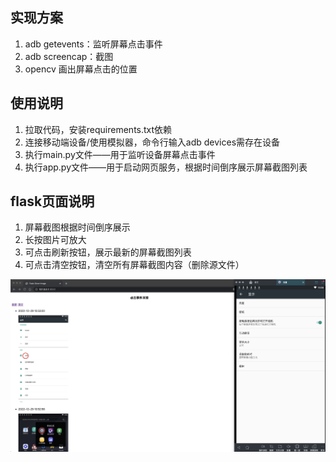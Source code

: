 ## 实现方案
1. adb getevents：监听屏幕点击事件
2. adb screencap：截图
3. opencv 画出屏幕点击的位置

## 使用说明
1. 拉取代码，安装requirements.txt依赖
2. 连接移动端设备/使用模拟器，命令行输入adb devices需存在设备
3. 执行main.py文件——用于监听设备屏幕点击事件
4. 执行app.py文件——用于启动网页服务，根据时间倒序展示屏幕截图列表

## flask页面说明
1. 屏幕截图根据时间倒序展示
2. 长按图片可放大
3. 可点击刷新按钮，展示最新的屏幕截图列表
4. 可点击清空按钮，清空所有屏幕截图内容（删除源文件）

![图片](./OldTimeRoad图片展示.jpeg)